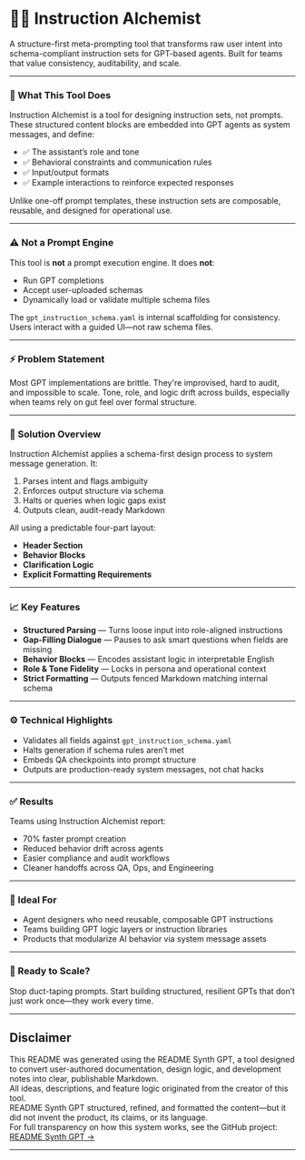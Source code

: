 # 🧙‍♂️ Instruction Alchemist

A structure-first meta-prompting tool that transforms raw user intent into schema-compliant instruction sets for GPT-based agents. Built for teams that value consistency, auditability, and scale.

---

### 🎯 What This Tool Does

Instruction Alchemist is a tool for designing instruction sets, not prompts. These structured content blocks are embedded into GPT agents as system messages, and define:

* ✅ The assistant’s role and tone
* ✅ Behavioral constraints and communication rules
* ✅ Input/output formats
* ✅ Example interactions to reinforce expected responses

Unlike one-off prompt templates, these instruction sets are composable, reusable, and designed for operational use.

---

### ⚠️ Not a Prompt Engine

This tool is **not** a prompt execution engine. It does **not**:

* Run GPT completions
* Accept user-uploaded schemas
* Dynamically load or validate multiple schema files

The `gpt_instruction_schema.yaml` is internal scaffolding for consistency. Users interact with a guided UI—not raw schema files.

---

### ⚡ Problem Statement

Most GPT implementations are brittle. They're improvised, hard to audit, and impossible to scale. Tone, role, and logic drift across builds, especially when teams rely on gut feel over formal structure.

---

### 🔧 Solution Overview

Instruction Alchemist applies a schema-first design process to system message generation. It:

1. Parses intent and flags ambiguity
2. Enforces output structure via schema
3. Halts or queries when logic gaps exist
4. Outputs clean, audit-ready Markdown

All using a predictable four-part layout:

* **Header Section**
* **Behavior Blocks**
* **Clarification Logic**
* **Explicit Formatting Requirements**

---

### 📈 Key Features

* **Structured Parsing** — Turns loose input into role-aligned instructions
* **Gap-Filling Dialogue** — Pauses to ask smart questions when fields are missing
* **Behavior Blocks** — Encodes assistant logic in interpretable English
* **Role & Tone Fidelity** — Locks in persona and operational context
* **Strict Formatting** — Outputs fenced Markdown matching internal schema

---

### ⚙️ Technical Highlights

* Validates all fields against `gpt_instruction_schema.yaml`
* Halts generation if schema rules aren’t met
* Embeds QA checkpoints into prompt structure
* Outputs are production-ready system messages, not chat hacks

---

### ✅ Results

Teams using Instruction Alchemist report:

* 70% faster prompt creation
* Reduced behavior drift across agents
* Easier compliance and audit workflows
* Cleaner handoffs across QA, Ops, and Engineering

---

### 🧠 Ideal For

* Agent designers who need reusable, composable GPT instructions
* Teams building GPT logic layers or instruction libraries
* Products that modularize AI behavior via system message assets

---

### 📧 Ready to Scale?

Stop duct-taping prompts. Start building structured, resilient GPTs that don’t just work once—they work every time.

---

## Disclaimer

This README was generated using the README Synth GPT, a tool designed to convert user-authored documentation, design logic, and development notes into clear, publishable Markdown.  
All ideas, descriptions, and feature logic originated from the creator of this tool.  
README Synth GPT structured, refined, and formatted the content—but it did not invent the product, its claims, or its language.  
For full transparency on how this system works, see the GitHub project: [README Synth GPT →](https://github.com/jschrier/SynthGPT)

---
